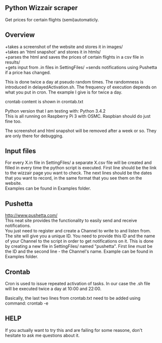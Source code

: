 ## Python Wizzair scraper

Get prices for certain flights (semi)automaticly.

## Overview

+takes a screenshot of the website and stores it in images/  
+takes an 'html snapshot' and stores it in htmls/  
+parses the html and saves the prices of certain flights in a csv file in results/  
+gets input from .in files in SettingFiles/
+sends notifications using Pushetta if a price has changed.

This is done twice a day at pseudo random times. The randomness is introduced in delayedActivation.sh. The frequency of execution depends on what you put in cron. The example I give is for twice a day.

crontab content is shown in crontab.txt

Python version that I am testing with: Python 3.4.2  
This is all running on Raspberry Pi 3 with OSMC. Raspbian should do just fine too.

The screenshot and html snapshot will be removed after a week or so. They are only there for debugging.

## Input files
For every X.in file in SettingFiles/ a separate X.csv file will be created and filled in every time the python script is executed. First line should be the link to the wizzair page you want to check. The next lines should be the dates that you want to record, in the same format that you see them on the website.  
Examples can be found in Examples folder.


## Pushetta

<http://www.pushetta.com/>  
This neat site provides the functionality to easily send and receive notifications.  
You just need to register and create a Channel to write to and listen from.  
The site will give you a unique ID. You need to provide this ID and the name of your Channel to the script in order to get notifications on it. This is done by creating a new file in SettingFiles/ named "pushetta". First line must be the ID and the second line - the Channel's name. Example can be found in Examples folder.

## Crontab

Cron is used to issue repeated activation of tasks. In our case the .sh file will be executed twice a day at 10:00 and 22:00.

Basically, the last two lines from crontab.txt need to be added using command: crontab -e

## HELP

If you actually want to try this and are failing for some reasone, don't hesitate to ask me questions about it.

